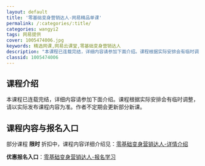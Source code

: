 ```yaml
---
layout: default
title: '零基础变身营销达人-网易精品单课'
permalink: /:categories/:title/
categories: wangyi2
tags: 网易提供
cover: 1005474006.jpg
keywords: 精选网课,网易云课堂,零基础变身营销达人
description: "本课程已连载完结，详细内容请参加下面介绍。课程根据实际安排会有临时调整，请以实际发布课程内容为准。作者不定期会更新部分新课。零基础变身营销达人"
classid: 1005474006
---
```


## 课程介绍

本课程已连载完结，详细内容请参加下面介绍。课程根据实际安排会有临时调整，请以实际发布课程内容为准。作者不定期会更新部分新课。

## 课程内容与报名入口

部分课程 **限时** 折扣中，课程内容详细介绍见：[零基础变身营销达人-详情介绍](https://study.163.com/course/introduction/1005474006.htm?share=1&shareId=1025206652&utm_campaign=share&utm_medium=iphoneShare&utm_source=&utm_u=1025206652)

**优惠报名入口**：[零基础变身营销达人-报名学习](https://study.163.com/course/introduction/1005474006.htm?share=1&shareId=1025206652&utm_campaign=share&utm_medium=iphoneShare&utm_source=&utm_u=1025206652)

